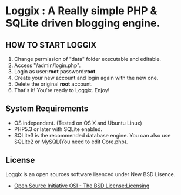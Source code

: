 Loggix : A Really simple PHP & SQLite driven blogging engine.
=============================================================

## HOW TO START LOGGIX ##

1. Change permission of "data" folder executable and editable.
2. Access "/admin/login.php".
3. Login as user:**root** password:**root**.
4. Create your new account and login again with the new one.
5. Delete the original **root** account.
6. That's it! You're ready to Loggix. Enjoy!

## System Requirements ##

- OS independent. (Tested on OS X and Ubuntu Linux)
- PHP5.3 or later with SQLite enabled.
- SQLite3 is the recommended database engine. You can also use SQLite2 or MySQL(You need to edit Core.php).

## License ##

Loggix is an open sources software lisenced under New BSD Lisence.

- [Open Source Initiative OSI - The BSD License:Licensing](http://www.opensource.org/licenses/bsd-license.php)

